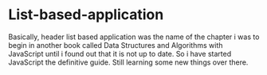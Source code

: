 # List-based-application

Basically, header list based application was the name of the chapter i was to begin in another book called Data Structures and Algorithms with JavaScript until i found out that it is not up to date.
So i have started JavaScript the definitive guide. Still learning some new things over there.
